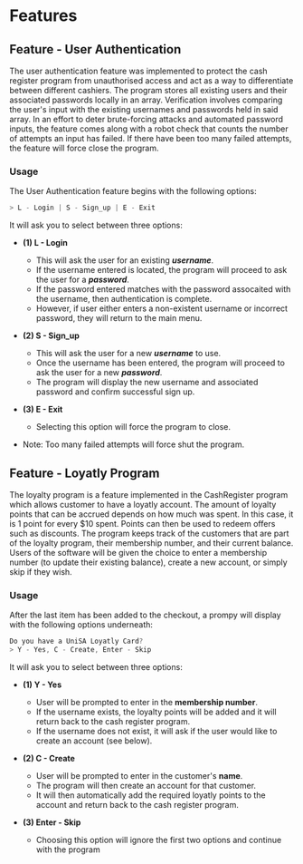 # Features

## Feature - User Authentication
The user authentication feature was implemented to protect the cash register program from unauthorised access and act as a way to differentiate between different cashiers. The program stores all existing users and their associated passwords locally in an array. Verification involves comparing the user's input with the existing usernames and passwords held in said array. In an effort to deter brute-forcing attacks and automated password inputs, the feature comes along with a robot check that counts the number of attempts an input has failed. If there have been too many failed attempts, the feature will force close the program.

### Usage

The User Authentication feature begins with the following options:
```java
> L - Login | S - Sign_up | E - Exit
```
It will ask you to select between three options:
*  **(1) L - Login**
    * This will ask the user for an existing ***username***.
    * If the username entered is located, the program will proceed to ask the user for a ***password***.
    * If the password entered matches with the password assocaited with the username, then authentication is complete.
    * However, if user either enters a non-existent username or incorrect password, they will return to the main menu.
    
*  **(2) S - Sign_up**
    * This will ask the user for a new ***username*** to use.
    * Once the username has been entered, the program will proceed to ask the user for a new ***password***.
    * The program will display the new username and associated password and confirm successful sign up.

*  **(3) E - Exit**
    * Selecting this option will force the program to close.
    
* Note: Too many failed attempts will force shut the program.

## Feature - Loyatly Program
The loyalty program is a feature implemented in the CashRegister program which allows customer to have a loyatly account. The amount of loyalty points that can be accrued depends on how much was spent. In this case, it is 1 point for every $10 spent. Points can then be used to redeem offers such as discounts. The program keeps track of the customers that are part of the loyalty program, their membership number, and their current balance. Users of the software will be given the choice to enter a membership number (to update their existing balance), create a new account, or simply skip if they wish.

### Usage

After the last item has been added to the checkout, a prompy will display with the following options underneath:

```java
Do you have a UniSA Loyatly Card?
> Y - Yes, C - Create, Enter - Skip
```
It will ask you to select between three options:
*  **(1) Y - Yes**
    * User will be prompted to enter in the **membership number**.
    * If the username exists, the loyalty points will be added and it will return back to the cash register program.
    * If the username does not exist, it will ask if the user would like to create an account (see below).
    
*  **(2) C - Create**
    * User will be prompted to enter in the customer's **name**.
    * The program will then create an account for that customer.
    * It will then automatically add the required loyatly points to the account and return back to the cash register program.

*  **(3) Enter - Skip**
    * Choosing this option will ignore the first two options and continue with the program

